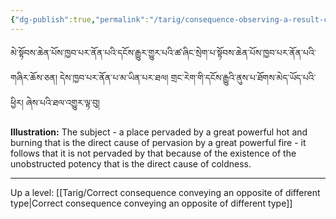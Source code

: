 ```yaml
---
{"dg-publish":true,"permalink":"/tarig/consequence-observing-a-result-contradictory-with-a-cause-and-conveying-an-autonomous-sign-observing-a-cause-contradictory-with-a-result/"}
---
```


མེ་སྟོབས་ཆེན་པོས་ཁྱབ་པར་ནོན་པའི་དངོས་རྒྱུར་གྱུར་པའི་ཚ་ཞིང་སྲེག་པ་སྟོབས་ཆེན་པོས་ཁྱབ་པར་ནོན་པའི་གཞིར་ཆོས་ཅན། 
དེས་ཁྱབ་པར་ནོན་པ་མ་ཡིན་པར་ཐལ། གྲང་རེག་གི་དངོས་རྒྱུའི་ནུས་པ་ཐོགས་མེད་ཡོད་པའི་ཕྱིར། ཞེས་པའི་ཐལ་འགྱུར་ལྟ་བུ།

**Illustration:** The subject - a place pervaded by a great powerful hot and burning that is the direct cause of pervasion by a great powerful fire - it follows that it is not pervaded by that because of the existence of the unobstructed potency that is the direct cause of coldness.



---
Up a level: [[Tarig/Correct consequence conveying an opposite of different type\|Correct consequence conveying an opposite of different type]]